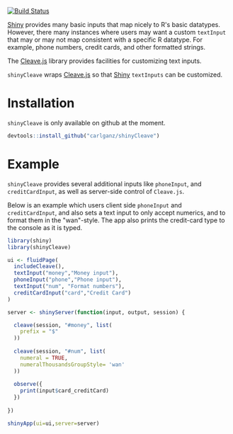 
<!-- README.md is generated from README.Rmd. Please edit that file -->
[![Build Status](https://travis-ci.org/CannaData/shinyCleave.svg?branch=master)](https://travis-ci.org/CannaData/shinyCleave)

[Shiny](https://github.com/rstudio/shiny) provides many basic inputs that map nicely to R's basic datatypes. However, there many instances where users may want a custom `textInput` that may or may not map consistent with a specific R datatype. For example, phone numbers, credit cards, and other formatted strings.

The [Cleave.js](https://github.com/nosir/cleave.js) library provides facilities for customizing text inputs.

`shinyCleave` wraps [Cleave.js](https://github.com/nosir/cleave.js) so that [Shiny](https://github.com/rstudio/shiny) `textInputs` can be customized.

Installation
============

`shinyCleave` is only available on github at the moment.

``` r
devtools::install_github("carlganz/shinyCleave")
```

Example
=======

`shinyCleave` provides several additional inputs like `phoneInput`, and `creditCardInput`, as well as server-side control of `Cleave.js`.

Below is an example which users client side `phoneInput` and `creditCardInput`, and also sets a text input to only accept numerics, and to format them in the "wan"-style. The app also prints the credit-card type to the console as it is typed.

``` r
library(shiny)
library(shinyCleave)

ui <- fluidPage(
  includeCleave(),
  textInput("money","Money input"),
  phoneInput("phone","Phone input"),
  textInput("num", "Format numbers"),
  creditCardInput("card","Credit Card")
)

server <- shinyServer(function(input, output, session) {

  cleave(session, "#money", list(
    prefix = "$"
  ))
  
  cleave(session, "#num", list(
    numeral = TRUE,
    numeralThousandsGroupStyle= 'wan'
  ))
  
  observe({
    print(input$card_creditCard)
  })
  
})

shinyApp(ui=ui,server=server)
```
